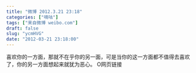 ```yaml
---
title: "微博 2012.3.21 23:18"
categories: ["嘀咕"]
tags: ["来自微博 weibo.com"]
draft: false
slug: "ycmHVG"
date: "2012-03-21 23:18:00"
---
```


<p>喜欢你的一方面，那就不在乎你的另一面，可是当你的这一方面都不值得去喜欢了，你的另一方面想起来就犹为恶心。 O网页链接 ​​​​</p>

